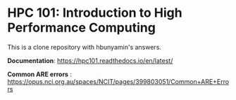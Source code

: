 # HPC 101: Introduction to High Performance Computing

This is a clone repository with hbunyamin's answers.

**Documentation**:  https://hpc101.readthedocs.io/en/latest/

**Common ARE errors** : https://opus.nci.org.au/spaces/NCIT/pages/399803051/Common+ARE+Errors
